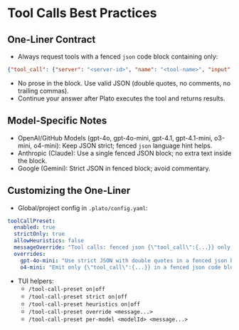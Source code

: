 # Tool Calls Best Practices

## One-Liner Contract
- Always request tools with a fenced `json` code block containing only:

```json
{"tool_call": {"server": "<server-id>", "name": "<tool-name>", "input": {}}}
```

- No prose in the block. Use valid JSON (double quotes, no comments, no trailing commas).
- Continue your answer after Plato executes the tool and returns results.

## Model-Specific Notes
- OpenAI/GitHub Models (gpt-4o, gpt-4o-mini, gpt-4.1, gpt-4.1-mini, o3-mini, o4-mini):
  Keep JSON strict; fenced `json` language hint helps.
- Anthropic (Claude):
  Use a single fenced JSON block; no extra text inside the block.
- Google (Gemini):
  Strict JSON in fenced block; avoid commentary.

## Customizing the One-Liner
- Global/project config in `.plato/config.yaml`:
```yaml
toolCallPreset:
  enabled: true
  strictOnly: true
  allowHeuristics: false
  messageOverride: "Tool calls: fenced json {\"tool_call\":{...}} only; no prose."
  overrides:
    gpt-4o-mini: "Use strict JSON with double quotes in a fenced json block."
    o4-mini: "Emit only {\"tool_call\":{...}} in a fenced json code block."
```
- TUI helpers:
  - `/tool-call-preset on|off`
  - `/tool-call-preset strict on|off`
  - `/tool-call-preset heuristics on|off`
  - `/tool-call-preset override <message...>`
  - `/tool-call-preset per-model <modelId> <message...>`
